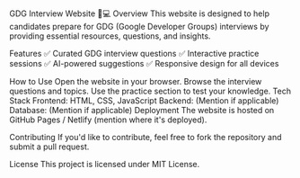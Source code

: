 GDG Interview Website 🎤💻
Overview
This website is designed to help candidates prepare for GDG (Google Developer Groups) interviews by providing essential resources, questions, and insights.

Features
✅ Curated GDG interview questions
✅ Interactive practice sessions
✅ AI-powered suggestions
✅ Responsive design for all devices

How to Use
Open the website in your browser.
Browse the interview questions and topics.
Use the practice section to test your knowledge.
Tech Stack
Frontend: HTML, CSS, JavaScript
Backend: (Mention if applicable)
Database: (Mention if applicable)
Deployment
The website is hosted on GitHub Pages / Netlify (mention where it's deployed).

Contributing
If you'd like to contribute, feel free to fork the repository and submit a pull request.

License
This project is licensed under MIT License.
